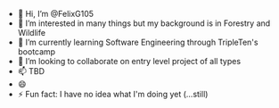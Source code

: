 - 👋 Hi, I’m @FelixG105
- 👀 I’m interested in many things but my background is in Forestry and Wildlife
- 🌱 I’m currently learning Software Engineering through TripleTen's bootcamp
- 💞️ I’m looking to collaborate on entry level project of all types
- 📫 TBD
- 😄 
- ⚡ Fun fact: I have no idea what I'm doing yet (...still)

<!---
FelixG105/FelixG105 is a ✨ special ✨ repository because its `README.md` (this file) appears on your GitHub profile.
You can click the Preview link to take a look at your changes.
--->

